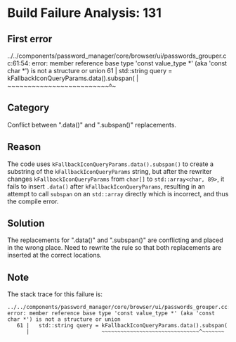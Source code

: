 # Build Failure Analysis: 131

## First error

../../components/password_manager/core/browser/ui/passwords_grouper.cc:61:54: error: member reference base type 'const value_type *' (aka 'const char *') is not a structure or union
   61 |   std::string query = kFallbackIconQueryParams.data().subspan(
      |                       ~~~~~~~~~~~~~~~~~~~~~~~~~~~~~~~^~~~~~~~

## Category
Conflict between ".data()" and ".subspan()" replacements.

## Reason
The code uses `kFallbackIconQueryParams.data().subspan()` to create a substring of the `kFallbackIconQueryParams` string, but after the rewriter changes `kFallbackIconQueryParams` from `char[]` to `std::array<char, 89>`, it fails to insert `.data()` after `kFallbackIconQueryParams`, resulting in an attempt to call `subspan` on an `std::array` directly which is incorrect, and thus the compile error.

## Solution
The replacements for ".data()" and ".subspan()" are conflicting and placed in the wrong place. Need to rewrite the rule so that both replacements are inserted at the correct locations.

## Note
The stack trace for this failure is:
```
../../components/password_manager/core/browser/ui/passwords_grouper.cc:61:54: error: member reference base type 'const value_type *' (aka 'const char *') is not a structure or union
   61 |   std::string query = kFallbackIconQueryParams.data().subspan(
      |                       ~~~~~~~~~~~~~~~~~~~~~~~~~~~~~~~^~~~~~~~